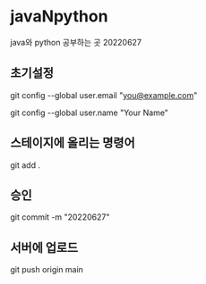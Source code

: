 # javaNpython

java와 python 공부하는 곳
20220627

## 초기설정
git config --global user.email "you@example.com"


git config --global user.name "Your Name"
## 스테이지에 올리는 명령어
git add .

## 승인
git commit -m "20220627"

## 서버에 업로드
git push origin main
